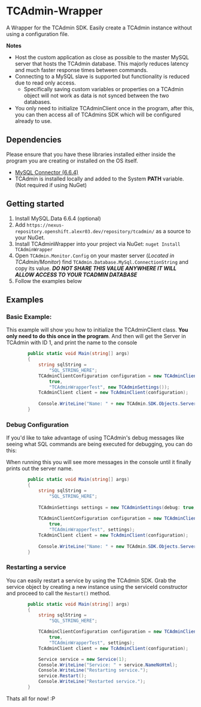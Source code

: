 # TCAdmin-Wrapper
A Wrapper for the TCAdmin SDK. Easily create a TCAdmin instance without using a configuration file.

**Notes**
 - Host the custom application as close as possible to the master MySQL server that hosts the TCAdmin database. This majorly reduces latency and much faster response times between commands.
- Connecting to a MySQL slave is supported but functionality is reduced due to read only access.
  - Specifically saving custom variables or properties on a TCAdmin object will not work as data is not synced between the two databases.
- You only need to initialize TCAdminClient once in the program, after this, you can then access all of TCAdmins SDK which will be configured already to use.

## Dependencies
Please ensure that you have these libraries installed either inside the program you are creating or installed on the OS itself.
 - [MySQL Connector (6.6.4)](https://cdn.mysql.com/archives/mysql-connector-net-6.6/mysql-connector-net-6.6.4.msi)
 - TCAdmin is installed locally and added to the System **PATH** variable. (Not required if using NuGet)

## Getting started
1. Install MySQL.Data 6.6.4 (optional)
2. Add `https://nexus-repository.openshift.alexr03.dev/repository/tcadmin/` as a source to your NuGet.
3. Install TCAdminWrapper into your project via NuGet: `nuget Install TCAdminWrapper`
4. Open `TCAdmin.Monitor.Config` on your master server (*Located in TCAdmin/Monitor*) find `TCAdmin.Database.MySql.ConnectionString` and copy its value. ***DO NOT SHARE THIS VALUE ANYWHERE IT WILL ALLOW ACCESS TO YOUR TCADMIN DATABASE***
5. Follow the examples below

##  Examples
### Basic Example:
This example will show you how to initialize the TCAdminClient class. **You only need to do this once in the program**. And then will get the Server in TCAdmin with ID 1, and print the name to the console

```csharp
        public static void Main(string[] args)
        {
            string sqlString =
                "SQL_STRING_HERE";
            TCAdminClientConfiguration configuration = new TCAdminClientConfiguration(sqlString, 
                true, 
                "TCAdminWrapperTest", new TCAdminSettings());
            TcAdminClient client = new TcAdminClient(configuration);
            
            Console.WriteLine("Name: " + new TCAdmin.SDK.Objects.Server(1));
        }
```

### Debug Configuration
If you'd like to take advantage of using TCAdmin's debug messages like seeing what SQL commands are being executed for debugging, you can do this:

When running this you will see more messages in the console until it finally prints out the server name.

```csharp
        public static void Main(string[] args)
        {
            string sqlString =
                "SQL_STRING_HERE";
            
            TCAdminSettings settings = new TCAdminSettings(debug: true, debugSql: true);
            
            TCAdminClientConfiguration configuration = new TCAdminClientConfiguration(sqlString, 
                true, 
                "TCAdminWrapperTest", settings);
            TcAdminClient client = new TcAdminClient(configuration);
            
            Console.WriteLine("Name: " + new TCAdmin.SDK.Objects.Server(1));
        }
```

### Restarting a service
You can easily restart a service by using the TCAdmin SDK. Grab the service object by creating a new instance using the serviceId constructor and proceed to call the `Restart()` method.

```csharp
        public static void Main(string[] args)
        {
            string sqlString = 
                "SQL_STRING_HERE";

            TCAdminClientConfiguration configuration = new TCAdminClientConfiguration(sqlString,
                true,
                "TCAdminWrapperTest", settings);
            TcAdminClient client = new TcAdminClient(configuration);

            Service service = new Service(1);
            Console.WriteLine("Service: " + service.NameNoHtml);
            Console.WriteLine("Restarting service.");
            service.Restart();
            Console.WriteLine("Restarted service.");
        }
```

Thats all for now! :P